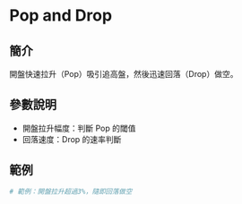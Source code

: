 # Pop and Drop

## 簡介
開盤快速拉升（Pop）吸引追高盤，然後迅速回落（Drop）做空。

## 參數說明
- 開盤拉升幅度：判斷 Pop 的閾值
- 回落速度：Drop 的速率判斷

## 範例
```python
# 範例：開盤拉升超過3%，隨即回落做空